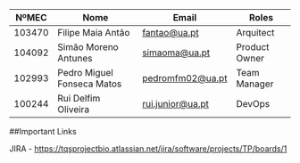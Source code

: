 | NºMEC  | Nome                       | Email            | Roles         |
|--------|----------------------------|------------------|---------------|
| 103470 | Filipe Maia Antão          | fantao@ua.pt     | Arquitect     |
| 104092 | Simão Moreno Antunes       | simaoma@ua.pt    | Product Owner |
| 102993 | Pedro Miguel Fonseca Matos | pedromfm02@ua.pt | Team Manager  |
| 100244 | Rui Delfim Oliveira        | rui.junior@ua.pt | DevOps        |



##Important Links

JIRA - https://tqsprojectbio.atlassian.net/jira/software/projects/TP/boards/1